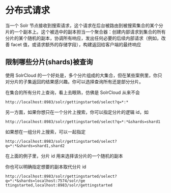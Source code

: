 # 分布式请求

当一个 Solr 节点接收到搜索请求，这个请求在后台被路由到被搜索集合的某个分片的一个副本上。这个被选中的副本担当一个聚合器：创建内部请求到集合的所有分片的某个随机的副本，协调所有响应，发出任何必要的后续内部请求（例如，改善 facet 值，或请求额外的存储字段），构建返回给客户端的最终响应

## 限制哪些分片(shards)被查询

使用 SolrCloud 的一个好处是，多个分片组成的大集合，但在某些案例里，你只对分片的子集返回的结果感兴趣。你可以选择查询所有还是部分分片。

在集合的所有分片上查询，看上去眼熟，仿佛是 SolrCloud 从来不会

```
http://localhost:8983/solr/gettingstarted/select?q=*:*
```

另一方面，如果你想只在一个分片上搜索，你可以指定分片的逻辑 id，如

```
http://localhost:8983/solr/gettingstarted/select?q=*:*&shards=shard1
```

如果想在一组分片上搜索，可以一起指定

```
http://localhost:8983/solr/gettingstarted/select?q=*:*&shards=shard1,shard2
```

在上面的例子里，分片 id 用来选择该分片的一个随机的副本

你也可以明确指定想要的副本取代分片 id

```
http://localhost:8983/solr/gettingstarted/select?q=*:*&shards=localhost:7574/solr/ge
ttingstarted,localhost:8983/solr/gettingstarted
```

